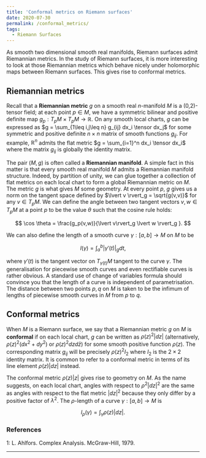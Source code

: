 ```yaml
---
title: 'Conformal metrics on Riemann surfaces'
date: 2020-07-30
permalink: /conformal_metrics/
tags:
  - Riemann Surfaces
---
```


As smooth two dimensional smooth real manifolds, Riemann surfaces admit Riemannian metrics. In the study of Riemann surfaces, it is more interesting to look at those Riemannian metrics which behave nicely under holomorphic maps between Riemann surfaces. This gives rise to conformal metrics.

## Riemannian metrics

Recall that a **Riemannian metric** $g$ on a smooth real $n$-manifold $M$ is a (0,2)-tensor field; at each point $p \in M$, we have a symmetric bilinear and positive definite map $g_p : T_p M \times T_p M \to \mathbb{R}$. On any smooth local charts, $g$ can be expressed as $g = \sum_{1\leq i,j\leq n} g_{ij} dx_i \tensor dx_j$ for some symmetric and positive definite $n \times n$ matrix of smooth functions $g_{ij}$. For example, $\mathbb{R}^n$ admits the flat metric $g = \sum_{i=1}^n dx_i \tensor dx_i$ where the matrix $g_{ij}$ is globally the identity matrix.

The pair $(M, g)$ is often called a **Riemannian manifold**. A simple fact in this matter is that every smooth real manifold $M$ admits a Riemannian manifold structure. Indeed, by partition of unity, we can glue together a collection of flat metrics on each local chart to form a global Riemannian metric on $M$. The metric $g$ is what gives $M$ some geometry. At every point $p$, $g$ gives us a norm on the tangent space defined by $\lvert v \rvert_g = \sqrt{g(v,v)}$ for any $v \in T_p M$. We can define the angle between two tangent vectors $v, w \in T_p M$ at a point $p$ to be the value $\theta$ such that the cosine rule holds:

$$
\cos \theta = \frac{g_p(v,w)}{\lvert v\rvert_g \lvert w \rvert_g }.
$$

We can also define the length of a smooth curve $\gamma : [a,b] \to M$ on $M$ to be

$$
l(\gamma) = \int_a^b \lvert \gamma'(t) \rvert_g dt,
$$

where $\gamma'(t)$ is the tangent vector on $T_{\gamma(t)}M$ tangent to the curve $\gamma$. The generalisation for piecewise smooth curves and even rectifiable curves is rather obvious. A standard use of change of variables formula should convince you that the length of a curve is independent of parametrisation. The distance between two points $p,q$ on $M$ is taken to be the infimum of lengths of piecewise smooth curves in $M$ from $p$ to $q$.

## Conformal metrics

When $M$ is a Riemann surface, we say that a Riemannian metric $g$ on $M$ is **conformal** if on each local chart, $g$ can be written as $\rho(z)^2 \lvert dz \rvert$ (alternatively, $\rho(z)^2 (dx^2 + dy^2)$ or $\rho(z)^2 dz d\bar{z}$) for some smooth positive function $\rho(z)$. The corresponding matrix $g_{ij}$ will be precisely $\rho(z)^2 I_2$ where $I_2$ is the $2 \times 2$ identity matrix. It is common to refer to a conformal metric in terms of its line element $\rho(z) |dz|$ instead.

The conformal metric $\rho(z) |z|$ gives rise to geometry on $M$. As the name suggests, on each local chart, angles with respect to $\rho^2 |dz|^2$ are the same as angles with respect to the flat metric $|dz|^2$ because they only differ by a positive factor of $\lambda^2$. The $\rho$-length of a curve $\gamma : [a,b] \to M$ is

$$
l_\rho(\gamma) = \int_\gamma \rho(z) |dz|.
$$

### References
<a name="fn1">1</a>: L. Ahlfors. Complex Analysis. McGraw-Hill, 1979.   

------
